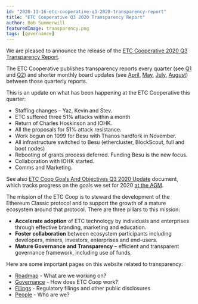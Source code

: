 ```yaml
---
id: "2020-11-16-etc-cooperative-q3-2020-transparency-report"
title: "ETC Cooperative Q3 2020 Transparency Report"
author: Bob Summerwill
featuredImage: transparency.png
tags: [governance]
---
```


We are pleased to announce the release of the
[ETC Cooperative 2020 Q3 Transparency Report](/ETC-Coop-Q3-2020-Report.pdf).

The ETC Cooperative publishes transparency reports every quarter (see [Q1](/ETC-Coop-Q1-2020-Report.pdf) and [Q2](/EETC-Coop-Q2-2020-Report.pdf)) and shorter monthly board updates (see [April](/ETC-Coop-Board-Package-April-2020.pdf), [May](/ETC-Coop-Board-Package-May-2020.pdf), [July](/ETC-Coop-July-2020-Board-Package.pdf), [August](/ETC-Coop-August-2020-Board-Package.pdf)) between those quarterly reports.

This is an update on what has been happening at the ETC Cooperative this quarter:

- Staffing changes – Yaz, Kevin and Stev.
- ETC suffered three 51% attacks within a month
- Return of Charles Hoskinson and IOHK.
- All the proposals for 51% attack resistance.
- Work begun on 1099 for Besu with Thanos hardfork in November.
- All infrastructure switched to Besu (ethercluster, BlockScout, full and boot nodes)
- Rebooting of grants process deferred. Funding Besu is the new focus.
- Collaboration with IOHK started.
- Comms and Marketing.

See also [ETC Coop Goals And Objectives Q3 2020 Update](/2020-ETC-Coop-Goals-Objectives-Q3-Update.pdf) document, which tracks progress on the goals we set for 2020 [at the AGM](2020-03-17-etc-cooperative-agm-2020-new-governance).

The mission of the ETC Coop is to steward the development of the Ethereum Classic protocol and to support the growth of a mature ecosystem around that protocol. There are three pillars to this mission:

- **Accelerate adoption** of ETC technology by individuals and enterprises through effective branding, marketing and education.
- **Foster collaboration** between ecosystem participants including developers, miners, investors, enterprises and end-users.
- **Mature Governance and Transparency** – efficient and transparent governance framework, including use of funds.

Here are some important pages on this website related to transparency:

* [Roadmap](/roadmap) - What are we working on?
* [Governance](/posts/2020-03-17-etc-cooperative-agm-2020-new-governance) - How does ETC Coop work?
* [Filings](/filings) - Regulatory filings and other public disclosures
* [People](/people) - Who are we?
